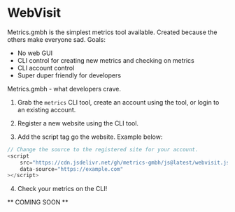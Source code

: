 # WebVisit

Metrics.gmbh is the simplest metrics tool available. Created because the others make everyone sad.
Goals:
- No web GUI
- CLI control for creating new metrics and checking on metrics
- CLI account control
- Super duper friendly for developers

Metrics.gmbh - what developers crave.

1. Grab the `metrics` CLI tool, create an account using the tool, or login to an existing account.

2. Register a new website using the CLI tool.

3. Add the script tag go the website. Example below:

```javascript
// Change the source to the registered site for your account.
<script 
    src="https://cdn.jsdelivr.net/gh/metrics-gmbh/js@latest/webvisit.js?source=https://example.com"
    data-source="https://example.com"
></script>
```

4. Check your metrics on the CLI!

** COMING SOON **

